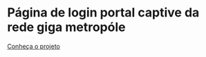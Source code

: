 # Página de login portal captive da rede giga metropóle

<a href="http://portal.imd.ufrn.br/projetos/">Conheça o projeto</a>
